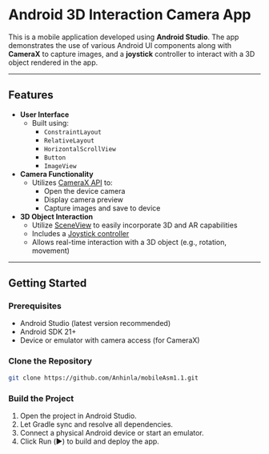 # Android 3D Interaction Camera App

This is a mobile application developed using **Android Studio**. The app demonstrates the use of various Android UI components along with **CameraX** to capture images, and a **joystick** controller to interact with a 3D object rendered in the app.

---

## Features

- **User Interface**
  - Built using:
    - `ConstraintLayout`
    - `RelativeLayout`
    - `HorizontalScrollView`
    - `Button`
    - `ImageView`
- **Camera Functionality**
  - Utilizes [CameraX API](https://developer.android.com/media/camera/camerax?hl=vi) to:
    - Open the device camera
    - Display camera preview
    - Capture images and save to device
- **3D Object Interaction**
  - Utilize [SceneView](https://github.com/SceneView/sceneview-android) to easily incorporate 3D and AR capabilities 
  - Includes a [Joystick controller](https://www.instructables.com/A-Simple-Android-UI-Joystick/)
  - Allows real-time interaction with a 3D object (e.g., rotation, movement)

---

## Getting Started

### Prerequisites

- Android Studio (latest version recommended)
- Android SDK 21+
- Device or emulator with camera access (for CameraX)

### Clone the Repository

```bash
git clone https://github.com/Anhinla/mobileAsm1.1.git
```

### Build the Project
1. Open the project in Android Studio.
2. Let Gradle sync and resolve all dependencies.
3. Connect a physical Android device or start an emulator.
4. Click Run (▶️) to build and deploy the app.
